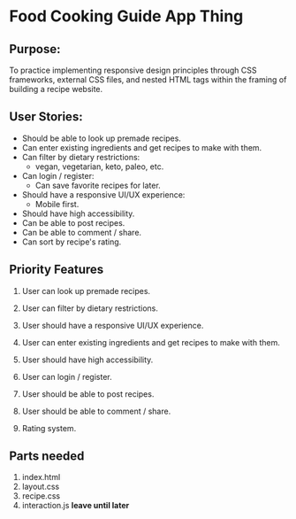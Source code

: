 # Food Cooking Guide App Thing

## Purpose:
To practice implementing responsive design principles through CSS frameworks, external CSS files, and nested HTML tags within the framing of building a recipe website.

## User Stories:

- Should be able to look up premade recipes.
- Can enter existing ingredients and get recipes to make with them.
- Can filter by dietary restrictions:
	- vegan, vegetarian, keto, paleo, etc.
- Can login / register:
	- Can save favorite recipes for later.
- Should have a responsive UI/UX experience:
	- Mobile first.
- Should have high accessibility.
- Can be able to post recipes.
- Can be able to comment / share.
- Can sort by recipe's rating.


## Priority Features
1. User can look up premade recipes.

2. User can filter by dietary restrictions.
3. User should have a responsive UI/UX experience.
4. User can enter existing ingredients and get recipes to make with them.
5. User should have high accessibility.
6. User can login / register.
7. User should be able to post recipes.
8. User should be able to comment / share.
9. Rating system.

## Parts needed

1. index.html
2. layout.css
3. recipe.css
4. interaction.js **leave until later**
